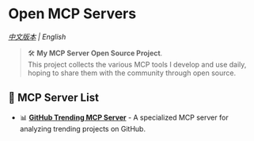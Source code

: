 # Open MCP Servers

*[中文版本](./README_zh.md) | English*

> 🛠️ **My MCP Server Open Source Project**.  
> This project collects the various MCP tools I develop and use daily, hoping to share them with the community through open source.

## 🚀 MCP Server List

- 📊 **[GitHub Trending MCP Server](./github-trending-mcp/README_en.md)** - A specialized MCP server for analyzing trending projects on GitHub.